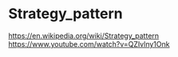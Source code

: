 # Strategy_pattern
https://en.wikipedia.org/wiki/Strategy_pattern
https://www.youtube.com/watch?v=QZIvlny1Onk
